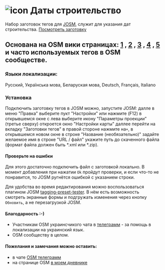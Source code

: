 # ![icon](https://github.com/Sowa1980/Start_Data_preset/blob/master/Data32.png) Даты строительство
Набор заготовок тегов для [JOSM](https://josm.openstreetmap.de/), служит для указания дат строительства.  [Посмотреть заготовку](https://github.com/Sowa1980/Start_Data_preset/blob/master/Start_Data_skrin_RU.png) 
## Основана на OSM вики страницах: [1](https://wiki.openstreetmap.org/wiki/RU:Key:start_date,) , [2](https://wiki.openstreetmap.org/wiki/RU:Key:opening_date) , [3](https://wiki.openstreetmap.org/wiki/RU:Key:check_date) , [4](https://wiki.openstreetmap.org/wiki/RU:Key:building:architecture) , [5](https://wiki.openstreetmap.org/wiki/RU%3AKey%3Abuilding%3Acondition) и часто используемых тегов в OSM сообществе.
### Языки локализации: 
Русский, Українська мова, Беларуская мова, Deutsch, Français, Italiano
### Установка
Подключить заготовку тегов в JOSM можно, запустите JOSM: далле в меню "Правка" выберите пукт "Настройки" или нажмите (F12) в открывшемся окне с лева выберите икону "Параметры проекции" (третье сверху) откроется окно "Настройки карты" даллее перейти на вкладку "Заготовки тегов" в правой стороне нажмите на`+`, в открывшемся новом окне в строке "Название (необязательно)" задайте желаемое имя в строке "URL / файл" укажите путь до скаченного файла (формат файла должен быть *.xml или *.zip).
#### Проверьте на ошибки
Для этого достаточно подключить файл с заготовкой локально. В момент добавления при нажатии `Ok` пройдут проверки, и если что-то не понравится, то JOSM ругнётся ошибкой с указанием строки.

Для удобства во время редактирования можно воспользоваться плагином JOSM [tagging-preset-tester](https://wiki.openstreetmap.org/wiki/JOSM/Plugins/tagging-preset-tester). В нём есть возможность смотреть экранные формы и подгружать изменения через кнопку `Обновить`, а не перезагрузкой JOSM.
#### Благодарность :-)
- Участникам OSM украинсчикого чата в [телеграмм](https://t.me/osmUA)  - за помощь в локализации на украинский язык.
- OSM сообществу в целом.
#### Пожелания и замечания можно оставить:
- в чате [OSM телеграмм](https://t.me/OSM_BelRusUkr) 
- на странице OSM [в моем дневнике](https://www.openstreetmap.org/user/Sowa1980)
